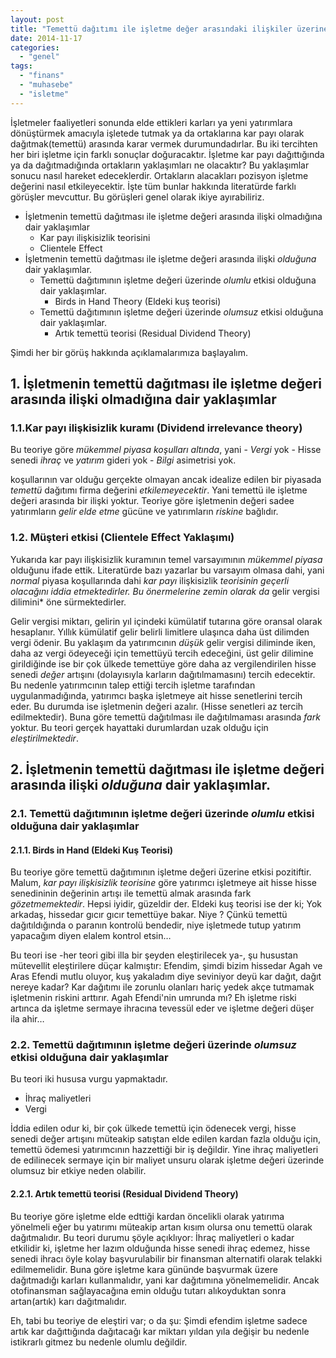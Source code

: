 ```yaml
---
layout: post
title: "Temettü dağıtımı ile işletme değer arasındaki ilişkiler üzerine teoriler"
date: 2014-11-17
categories: 
  - "genel"
tags: 
  - "finans"
  - "muhasebe"
  - "isletme"
---
```


İşletmeler faaliyetleri sonunda elde ettikleri karları ya yeni yatırımlara dönüştürmek amacıyla işletede tutmak ya da ortaklarına kar payı olarak dağıtmak(temettü) arasında karar vermek durumundadırlar. Bu iki tercihten her biri işletme için farklı sonuçlar doğuracaktır. İşletme kar payı dağıttığında ya da dağıtmadığında ortakların yaklaşımları ne olacaktır? Bu yaklaşımlar sonucu nasıl hareket edeceklerdir. Ortakların alacakları pozisyon işletme değerini nasıl etkileyecektir. İşte tüm bunlar hakkında literatürde farklı görüşler mevcuttur. Bu görüşleri genel olarak ikiye ayırabiliriz.

- İşletmenin temettü dağıtması ile işletme değeri arasında ilişki olmadığına dair yaklaşımlar
    - Kar payı ilişkisizlik teorisini
    - Clientele Effect
- İşletmenin temettü dağıtması ile işletme değeri arasında ilişki _olduğuna_ dair yaklaşımlar.
    - Temettü dağıtımının işletme değeri üzerinde _olumlu_ etkisi olduğuna dair yaklaşımlar.
        - Birds in Hand Theory (Eldeki kuş teorisi)
    - Temettü dağıtımının işletme değeri üzerinde _olumsuz_ etkisi olduğuna dair yaklaşımlar.
        - Artık temettü teorisi (Residual Dividend Theory)

Şimdi her bir görüş hakkında açıklamalarımıza başlayalım.

## 1\. İşletmenin temettü dağıtması ile işletme değeri arasında ilişki olmadığına dair yaklaşımlar

### 1.1.Kar payı ilişkisizlik kuramı (Dividend irrelevance theory)

Bu teoriye göre _mükemmel piyasa koşulları altında_, yani - _Vergi_ yok - Hisse senedi _ihraç_ ve _yatırım_ gideri yok - _Bilgi_ asimetrisi yok.

koşullarının var olduğu gerçekte olmayan ancak idealize edilen bir piyasada _temettü_ dağıtımı firma değerini _etkilemeyecektir_. Yani temettü ile işletme değeri arasında bir ilişki yoktur. Teoriye göre işletmenin değeri sadee yatırımların _gelir elde etme_ gücüne ve yatırımların _riskine_ bağlıdır.

### 1.2. Müşteri etkisi (Clientele Effect Yaklaşımı)

Yukarıda kar payı ilişkisizlik kuramının temel varsayımının _mükemmel piyasa_ olduğunu ifade ettik. Literatürde bazı yazarlar bu varsayım olmasa dahi, yani _normal_ piyasa koşullarında dahi _kar payı_ ilişkisizlik _teorisinin geçerli olacağını iddia etmektedirler. Bu önermelerine zemin olarak da_ gelir vergisi dilimini\* öne sürmektedirler.

Gelir vergisi miktarı, gelirin yıl içindeki kümülatif tutarına göre oransal olarak hesaplanır. Yıllık kümülatif gelir belirli limitlere ulaşınca daha üst dilimden vergi ödenir. Bu yaklaşım da yatırımcının _düşük_ gelir vergisi diliminde iken, daha az vergi ödeyeceği için temettüyü tercih edeceğini, üst gelir dilimine girildiğinde ise bir çok ülkede temettüye göre daha az vergilendirilen hisse senedi _değer_ artışını (dolayısıyla karların dağıtılmamasını) tercih edecektir. Bu nedenle yatırımcının talep ettiği tercih işletme tarafından uygulanmadığında, yatırımcı başka işletmeye ait hisse senetlerini tercih eder. Bu durumda ise işletmenin değeri azalır. (Hisse senetleri az tercih edilmektedir). Buna göre temettü dağıtılması ile dağıtılmaması arasında _fark_ yoktur. Bu teori gerçek hayattaki durumlardan uzak olduğu için _eleştirilmektedir_.

## 2\. İşletmenin temettü dağıtması ile işletme değeri arasında ilişki _olduğuna_ dair yaklaşımlar.

### 2.1. Temettü dağıtımının işletme değeri üzerinde _olumlu_ etkisi olduğuna dair yaklaşımlar

#### 2.1.1. Birds in Hand (Eldeki Kuş Teorisi)

Bu teoriye göre temettü dağıtımının işletme değeri üzerine etkisi pozitiftir.  
Malum, _kar payı ilişkisizlik teorisine_ göre yatırımcı işletmeye ait hisse hisse senedininin değerinin artışı ile temettü almak arasında fark _gözetmemektedir_. Hepsi iyidir, güzeldir der. Eldeki kuş teorisi ise der ki; Yok arkadaş, hissedar gıcır gıcır temettüye bakar. Niye ? Çünkü temettü dağıtıldığında o paranın kontrolü bendedir, niye işletmede tutup yatırım yapacağım diyen elalem kontrol etsin…

Bu teori ise -her teori gibi illa bir şeyden eleştirilecek ya-, şu husustan mütevellit eleştirilere düçar kalmıştır: Efendim, şimdi bizim hissedar Agah ve Aras Efendi mutlu oluyor, kuş yakaladım diye seviniyor deyü kar dağıt, dağıt nereye kadar? Kar dağıtımı ile zorunlu olanları hariç yedek akçe tutmamak işletmenin riskini arttırır. Agah Efendi'nin umrunda mı? Eh işletme riski artınca da işletme sermaye ihracına tevessül eder ve işletme değeri düşer ila ahir…

### 2.2. Temettü dağıtımının işletme değeri üzerinde _olumsuz_ etkisi olduğuna dair yaklaşımlar

Bu teori iki hususa vurgu yapmaktadır.

- İhraç maliyetleri
- Vergi

İddia edilen odur ki, bir çok ülkede temettü için ödenecek vergi, hisse senedi değer artışını müteakip satıştan elde edilen kardan fazla olduğu için, temettü ödemesi yatırımcının hazzettiği bir iş değildir. Yine ihraç maliyetleri de edilinecek sermaye için bir maliyet unsuru olarak işletme değeri üzerinde olumsuz bir etkiye neden olabilir.

#### 2.2.1. Artık temettü teorisi (Residual Dividend Theory)

Bu teoriye göre işletme elde edttiği kardan öncelikli olarak yatırıma yönelmeli eğer bu yatırımı müteakip artan kısım olursa onu temettü olarak dağıtmalıdır. Bu teori durumu şöyle açıklıyor: İhraç maliyetleri o kadar etkilidir ki, işletme her lazım olduğunda hisse senedi ihraç edemez, hisse senedi ihracı öyle kolay başvurulabilir bir finansman alternatifi olarak telakki edilmemelidir. Buna göre işletme kara gününde başvurmak üzere dağıtmadığı karları kullanmalıdır, yani kar dağıtımına yönelmemelidir. Ancak otofinansman sağlayacağına emin olduğu tutarı alıkoyduktan sonra artan(artık) karı dağıtmalıdır.

Eh, tabi bu teoriye de eleştiri var; o da şu: Şimdi efendim işletme sadece artık kar dağıttığında dağıtacağı kar miktarı yıldan yıla değişir bu nedenle istikrarlı gitmez bu nedenle olumlu değildir.

